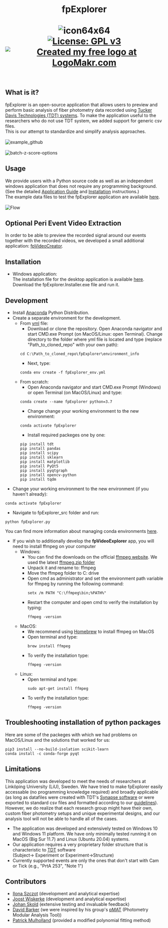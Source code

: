 # <div align="center">fpExplorer<br><br>![icon64x64](https://user-images.githubusercontent.com/87764674/174671214-01d6a9e9-39bc-4bd4-8a02-e519a0bd834f.png)<br> [![License: GPL v3](https://img.shields.io/badge/License-GPLv3-blue.svg)](https://www.gnu.org/licenses/gpl-3.0) [![Created my free logo at LogoMakr.com](https://img.shields.io/badge/Created%20my%20free%20logo%20at-LogoMakr.com-blue)](https://logomakr.com/)
  <br></div>
## What is it?
fpExplorer is an open-source application that allows users to preview and perform basic analysis of fiber photometry data recorded using [Tucker Davis Technologies (TDT) systems](https://www.tdt.com/). To make the application useful to the researchers who do not use TDT system, we added support for generic csv files. <br>This is our attempt to standardize and simplify analysis approaches.<br>
<br>![example_github](https://github.com/ilo21/fpExplorer/assets/87764674/327cbe6e-bec6-451a-ae63-c25988e52f12)<br>
<br>
![batch-z-score-options](https://github.com/ilo21/fpExplorer/assets/87764674/33949224-17ef-4df6-9d26-a502e05281b1)
<br>
## Usage
We provide users with a Python source code as well as an independent windows application that does not require any programming background. (See the detailed [Application Guide](https://github.com/ilo21/fpExplorer/blob/main/fpExplorer_src/Documentation/docs.pdf) and [Installation](#installation) instructions.)<br>The example data files to test the fpExplorer application are available [here](https://github.com/ilo21/fpExplorer/tree/main/fpExplorer_src/example_data).
<br><br>
![Flow](https://user-images.githubusercontent.com/87764674/174672419-8a7a6296-88f5-40da-a291-fd0218cd0c15.png)
<br>
## Optional Peri Event Video Extraction
In order to be able to preview the recorded signal around our events together with the recorded videos, we developed a small additional application: [fpVideoCreator](https://github.com/ilo21/fpExplorer/tree/main/fpVideoCreator_src). 
## Installation
- Windows application: <br>
The installation file for the desktop application is available [here](https://github.com/ilo21/fpExplorer/releases). Download the fpExplorer.Installer.exe file and run it.
## Development
- Install [Anaconda](https://www.anaconda.com/products/individual) Python Distribution.
- Create a separate environment for the development.
  - From [yml](https://github.com/ilo21/fpExplorer/blob/main/environment_info/fpExplorer_env.yml) file:
    - Download or clone the repository. Open Anaconda navigator and start CMD.exe Prompt (on MacOS/Linux: open Terminal). Change directory to the folder where yml file is located and type (replace "Path_to_cloned_repo" with your own path):
    ```
    cd C:\Path_to_cloned_repo\fpExplorer\environment_info
    ```
    - Next, type:
    ```
    conda env create -f fpExplorer_env.yml
    ```
  - From scratch:
      - Open Anaconda navigator and start CMD.exe Prompt (Windows) or open Terminal (on MacOS/Linux) and type:
      ```
      conda create --name fpExplorer python=3.7
      ```
      - Change change your working environment to the new environment:
      ```
      conda activate fpExplorer
      ```
      - Install required packeges one by one:
      ```
      pip install tdt
      pip install pandas
      pip install scipy
      pip install sklearn
      pip install matplotlib
      pip install PyQt5
      pip install pyqtgraph
      pip install opencv-python
      pip install tqdm
      ```
- Change your working environment to the new environment (if you haven't already):
```
conda activate fpExplorer
```
- Navigate to fpExplorer_src folder and run:
```
python fpExplorer.py
```
You can find more information about managing conda environments [here](https://conda.io/projects/conda/en/latest/user-guide/tasks/manage-environments.html).

- If you wish to additionally develop the <b>fpVideoExplorer</b> app, you will need to install ffmpeg on your computer
  - Windows:
      - You can find the downloads on the official [ffmpeg website](https://ffmpeg.org/download.html). We used the latest [ffmpeg.zip folder](https://github.com/BtbN/FFmpeg-Builds/releases)
      - Unpack it and rename to: ffmpeg
      - Move the ffmpeg folder to C: drive
      - Open cmd as administrator and set the environment path variable for ffmpeg by running the following command:
        ```
        setx /m PATH "C:\ffmpeg\bin;%PATH%"
        ```
      - Restart the computer and open cmd to verify the installation by typing:
        ```
        ffmpeg -version
        ```
  - MacOS:
      - We recommend using [Homebrew](https://formulae.brew.sh/) to install ffmpeg on MacOS
      - Open terminal and type:
        ```
        brew install ffmpeg
        ```
      - To verify the installation type:
        ```
        ffmpeg -version
        ```
  - Linux:
      - Open terminal and type:
        ```
        sudo apt-get install ffmpeg
        ```
      - To verify the installation type:
        ```
        ffmpeg -version
        ```
    
## Troubleshooting installation of python packages
Here are some of the packeges with which we had problems on MacOS/Linux and the solutions that worked for us:
```
pip3 install --no-build-isolation scikit-learn
conda install -c conda-forge pyqt
```
## Limitations
This application was developed to meet the needs of researchers at Linköping University (LiU), Sweden. We have tried to make fpExplorer easily accessable (no programming knowledge required) and broadly applicable (as long as datafiles were created with TDT's [Synapse software](https://www.tdt.com/component/synapse-software/) or were exported to standard csv files and formatted according to our [guidelines](https://github.com/ilo21/fpExplorer/blob/main/fpExplorer_src/Documentation/docs.pdf)). However, we do realize that each research group might have their own, custom fiber photometry setups and unique experimental designs, and our analysis tool will not be able to handle all of the cases.
- The application was developed and extensively tested on Windows 10 and Windows 11 platform. We have only minimally tested running it on MacOS (Big Sur 11.7) and Linux (Ubuntu 20.04) systems.
- Our application requires a very proprietary folder structure that is characteristic to [TDT](https://www.tdt.com/docs/synapse/managing-data-for-your-lab/) software<br>(Subject-> Experiment or Experiment->Structure)
- Currently supported events are only the ones that don't start with Cam or Tick (e.g., "PrtA 253", "Note 1")
## Contributors
- [Ilona Szczot](https://liu.se/en/employee/ilosz01) (development and analytical expertise)
- [Joost Wiskerke](https://liu.se/en/employee/joowi80) (development and analytical expertise)
- [Johan Skold](https://liu.se/medarbetare/johsk39) (extensive testing and invaluable feedback)
- [David Barker](https://www.thebarkerlab.com/) (we were inspired by his group's [pMAT](https://github.com/djamesbarker/pMAT) (Photometry Modular Analysis Tool))
- [Patrick Mulholland](https://education.musc.edu/MUSCApps/facultydirectory/Mulholland-Patrick) (provided a modified polynomial fitting method)






